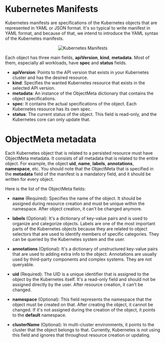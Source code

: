 # Kubernetes Manifests

Kubernetes manifests are specifications of the Kubernetes objects that are represented in YAML or JSON format. It's so typical to write manifest in YAML format, and because of that, we intend to introduce the YAML syntax of the Kubernetes manifests.

<p align="center">
  <img alt="Kubernetes Manifests" src="https://raw.githubusercontent.com/ssbostan/kubernetes-complete-reference/master/assets/contents/concepts/manifests/manifests.png">
</p>

Each object has three main fields, **apiVersion**, **kind**, **metadata**. Most of them, especially all workloads, have **spec** and **status** fields.

 - **apiVersion**: Points to the API version that exists in your Kubernetes cluster and has the desired resource.
 - **kind**: Specifies the wanted Kubernetes resource that exists in the selected API version.
 - **metadata**: An instance of the ObjectMeta dictionary that contains the object specifications.
 - **spec**: It contains the actual specifications of the object. Each Kubernetes resource has its own spec.
 - **status**: The current status of the object. This field is read-only, and the Kubernetes core can only update that.

# <a name="object-meta">ObjectMeta metadata</a>

Each Kubernetes object that is related to a persisted resource must have ObjectMeta metadata. It consists of all metadata that is related to the entire object. For example, the object **uid**, **name**, **labels**, **annotations**, **namespace**, etc. You should note that the ObjectMeta that is specified in the **metadata** field of the manifest is a mandatory field, and it should be written for every object.

Here is the list of the ObjectMeta fields:

 - **name** (Required): Specifies the name of the object. It should be assigned during resource creation and must be unique within the namespace. After object creation, it can't be changed anymore.

 - **labels** (Optional): It's a dictionary of key-value pairs and is used to organize and categorize objects. Labels are one of the most important parts of the Kubernetes objects because they are related to object selectors that are used to identify members of specific categories. They can be queried by the Kubernetes system and the user.

 - **annotations** (Optional): It's a dictionary of unstructured key-value pairs that are used to adding extra info to the object. Annotations are usually used by third-party components and complex systems. They are not queryable.

 - **uid** (Required): The UID is a unique identifier that is assigned to the object by the Kubernetes itself. It's a read-only field and should not be assigned directly by the user. After resource creation, it can't be changed.

 - **namespace** (Optional): This field represents the namespace that the object must be created on that. After creating the object, it cannot be changed. If it's not assigned during the creation of the object, it points to the **default** namespace.

 - **clusterName** (Optional): In multi-cluster environments, it points to the cluster that the object belongs to that. Currently, Kubernetes is not using this field and ignores that throughout resource creation or updating.

